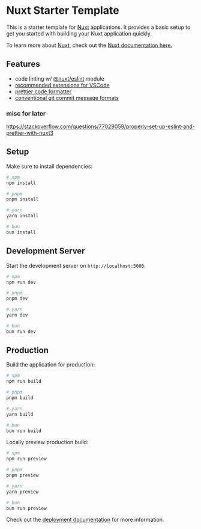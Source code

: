 # Nuxt Starter Template

This is a starter template for [Nuxt](https://nuxt.com) applications. It provides a basic setup to get you started with building your Nuxt application quickly.

To learn more about [Nuxt,](https://nuxt.com) check out the [Nuxt documentation here.](https://nuxt.com/docs/getting-started/introduction)

## Features

- code linting w/ [@nuxt/eslint](https://nuxt.com/modules/eslint) module
- [recommended extensions for VSCode](https://code.visualstudio.com/docs/configure/extensions/extension-marketplace#_workspace-recommended-extensions)
- [prettier code formatter](https://prettier.io/)
- [conventional git commit message formats](https://gist.github.com/qoomon/5dfcdf8eec66a051ecd85625518cfd13)

### misc for later

https://stackoverflow.com/questions/77029059/properly-set-up-eslint-and-prettier-with-nuxt3

## Setup

Make sure to install dependencies:

```bash
# npm
npm install

# pnpm
pnpm install

# yarn
yarn install

# bun
bun install
```

## Development Server

Start the development server on `http://localhost:3000`:

```bash
# npm
npm run dev

# pnpm
pnpm dev

# yarn
yarn dev

# bun
bun run dev
```

## Production

Build the application for production:

```bash
# npm
npm run build

# pnpm
pnpm build

# yarn
yarn build

# bun
bun run build
```

Locally preview production build:

```bash
# npm
npm run preview

# pnpm
pnpm preview

# yarn
yarn preview

# bun
bun run preview
```

Check out the [deployment documentation](https://nuxt.com/docs/getting-started/deployment) for more information.

